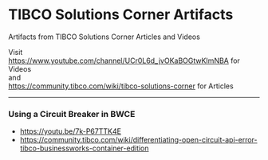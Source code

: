 # TIBCO Solutions Corner Artifacts
Artifacts from TIBCO Solutions Corner Articles and Videos

Visit<br> 
https://www.youtube.com/channel/UCr0L6d_jvOKaBOGtwKImNBA for Videos<br>
and<br>
https://community.tibco.com/wiki/tibco-solutions-corner for Articles<p>

----
### Using a Circuit Breaker in BWCE
* https://youtu.be/7k-P67TTK4E
* https://community.tibco.com/wiki/differentiating-open-circuit-api-error-tibco-businessworks-container-edition
